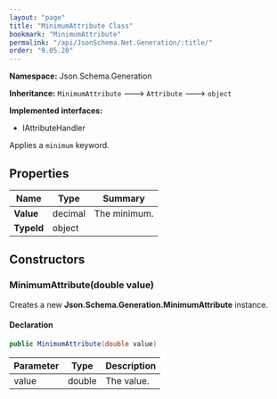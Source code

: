 ```yaml
---
layout: "page"
title: "MinimumAttribute Class"
bookmark: "MinimumAttribute"
permalink: "/api/JsonSchema.Net.Generation/:title/"
order: "9.05.20"
---
```

**Namespace:** Json.Schema.Generation

**Inheritance:**
`MinimumAttribute`
 🡒 
`Attribute`
 🡒 
`object`

**Implemented interfaces:**

- IAttributeHandler

Applies a `minimum` keyword.

## Properties

| Name | Type | Summary |
|---|---|---|
| **Value** | decimal | The minimum. |
| **TypeId** | object |  |
## Constructors

### MinimumAttribute(double value)

Creates a new **Json.Schema.Generation.MinimumAttribute** instance.

#### Declaration

```c#
public MinimumAttribute(double value)
```
| Parameter | Type | Description |
|---|---|---|
| value | double | The value. |

